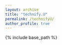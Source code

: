 ```yaml
---
layout: archive
title: "technify.U"
permalink: /technifyU/
author_profile: true
---
```


{% include base_path %}



